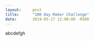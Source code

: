 ```yaml
---
layout:     post
title:      "100 Day Maker Challenge"
date:       2019-05-17 12:00:00 -0500
---
```

abcdefgh
<!-- 
layout:   post
title:    "100 Day Maker Challenge"
date:     2019-05-17 12:00:00 -0500
image:
    path: "https://source.unsplash.com/NL_DF0Klepc/800x300"
    thumbnail: "https://source.unsplash.com/NL_DF0Klepc/800x300"
    # overlay_filter: .5
    caption: "[Cesar Carlevarino Aragon] at Unsplash](https://unsplash.com/photos/NL_DF0Klepc)"
tags: [challenge, maker, 100 day challenge]

---
I'm back! A few days ago, I decided to challenge myself to make something every day for 100 days. I'm a few days in, but I want to share my posts here as well. I'll add links to each day here, with more info as well as files for some of the designs.

* Day 1: Wall Mounted Phone Stand
* Day 2: WH40k Movement Gauge
* Day 3: Hanging Lamp
* Day 4: Squid Earrings
* Day 5: Map Pendant
* Day 6: Nail Stamping Plates
* Day 7: Pegboard Hooks -->